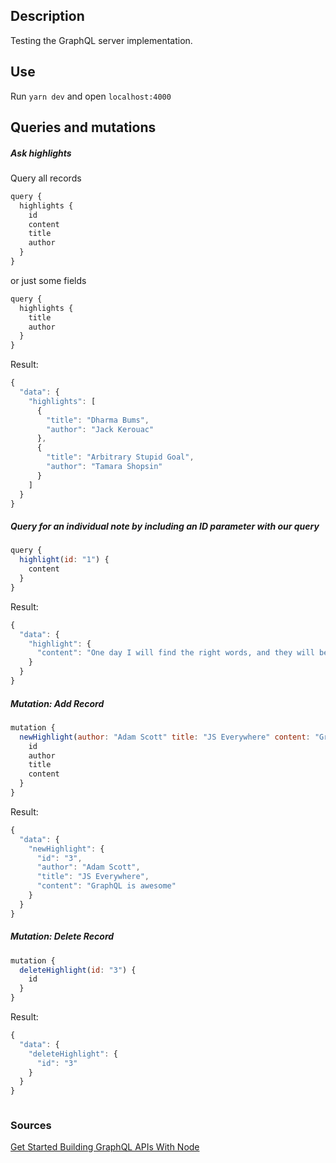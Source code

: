 ## Description

Testing the GraphQL server implementation.

## Use

Run ```yarn dev``` and open ```localhost:4000```

## Queries and mutations

##### Ask highlights

Query all records
```js
query {
  highlights {
    id
    content
    title
    author
  }
}
```

or just some fields
```js
query {
  highlights {
    title
    author
  }
}
```

Result:
```js
{
  "data": {
    "highlights": [
      {
        "title": "Dharma Bums",
        "author": "Jack Kerouac"
      },
      {
        "title": "Arbitrary Stupid Goal",
        "author": "Tamara Shopsin"
      }
    ]
  }
}
```

##### Query for an individual note by including an ID parameter with our query
```js
query {
  highlight(id: "1") {
    content
  }
}
```

Result:
```js
{
  "data": {
    "highlight": {
      "content": "One day I will find the right words, and they will be simple."
    }
  }
}
```
##### Mutation: Add Record
```js
mutation {
  newHighlight(author: "Adam Scott" title: "JS Everywhere" content: "GraphQL is awesome") {
    id
    author
    title
    content
  }
}
```

Result:
```js
{
  "data": {
    "newHighlight": {
      "id": "3",
      "author": "Adam Scott",
      "title": "JS Everywhere",
      "content": "GraphQL is awesome"
    }
  }
}
```

##### Mutation: Delete Record
```js
mutation {
  deleteHighlight(id: "3") {
    id
  }
}
```

Result:
```js
{
  "data": {
    "deleteHighlight": {
      "id": "3"
    }
  }
}
```

```js
```

### Sources

[Get Started Building GraphQL APIs With Node](https://css-tricks.com/get-started-building-graphql-apis-with-node/)
